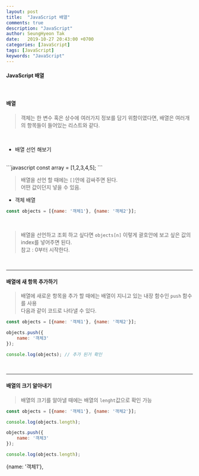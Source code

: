```yaml
---
layout: post
title:  "JavaScript 배열"
comments: true
description: "JavaScript"
author: SeungHyeon Tak
date:   2019-10-27 20:43:00 +0700
categories: [JavaScript]
tags: [JavaScript]
keywords: "JavaScript"
---
```

#### JavaScript 배열
<br>

#### 배열

> 객체는 한 변수 혹은 상수에 여러가지 정보를 담기 위함이였다면, 배열은 여러개의 항목들이 들어있는 리스트와 같다. <br>
<br>

* 배열 선언 해보기

<br>
```javascript
const array = [1,2,3,4,5];
```
<br>

> 배열을 선언 할 때에는 `[]`안에 감싸주면 된다. <br>
> 어떤 값이던지 넣을 수 있음.<br>

* 객체 배열

```javascript
const objects = [{name: '객체1'}, {name: '객체2'}];
```

<br>

> 배열을 선언하고 조회 하고 싶다면 `objects[n]` 이렇게 괄호안에 보고 싶은 값의 index를 넣어주면 된다. <br>
> 참고 : 0부터 시작한다. <br>

<br>

*****

#### 배열에 새 항목 추가하기

> 배열에 새로운 항목을 추가 할 때에는 배열이 지니고 있는 내장 함수인 `push` 함수를 사용 <br>
> 다음과 같이 코드로 나타낼 수 있다.

```javascript
const objects = [{name: '객체1'}, {name: '객체2'}];

objects.push({
    name: '객체3'
});

console.log(objects); // 추가 된거 확인
```
<br>

*****

#### 배열의 크기 알아내기

> 배열의 크기를 알아낼 때에는 배열의 `lenght`값으로 확인 가능 <br>

```javascript
const objects = [{name: '객체1'}, {name: '객체2'}];

console.log(objects.length);

objects.push({
    name: '객체3'
});

console.log(objects.length);
```
{name: '객체1'},


